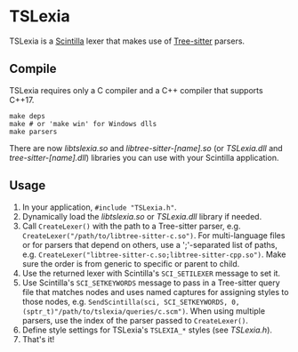 # TSLexia

TSLexia is a [Scintilla][] lexer that makes use of [Tree-sitter][] parsers.

[Scintilla]: https://scintilla.org
[Tree-sitter]: https://tree-sitter.github.io/tree-sitter

## Compile

TSLexia requires only a C compiler and a C++ compiler that supports C++17.

    make deps
    make # or 'make win' for Windows dlls
    make parsers

There are now *libtslexia.so* and *libtree-sitter-[name].so* (or *TSLexia.dll* and
*tree-sitter-[name].dll*) libraries you can use with your Scintilla application.

## Usage

1. In your application, `#include "TSLexia.h"`.
2. Dynamically load the *libtslexia.so* or *TSLexia.dll* library if needed.
3. Call `CreateLexer()` with the path to a Tree-sitter parser,
  e.g. `CreateLexer("/path/to/libtree-sitter-c.so")`. For multi-language
  files or for parsers that depend on others, use a ';'-separated list of paths,
  e.g. `CreateLexer("libtree-sitter-c.so;libtree-sitter-cpp.so")`. Make sure the order is from
  generic to specific or parent to child.
4. Use the returned lexer with Scintilla's `SCI_SETILEXER` message to set it.
5. Use Scintilla's `SCI_SETKEYWORDS` message to pass in a Tree-sitter query file that matches
  nodes and uses named captures for assigning styles to those nodes, e.g.  `SendScintilla(sci,
  SCI_SETKEYWORDS, 0, (sptr_t)"/path/to/tslexia/queries/c.scm")`. When using multiple parsers,
  use the index of the parser passed to `CreateLexer()`.
6. Define style settings for TSLexia's `TSLEXIA_*` styles (see *TSLexia.h*).
7. That's it!

